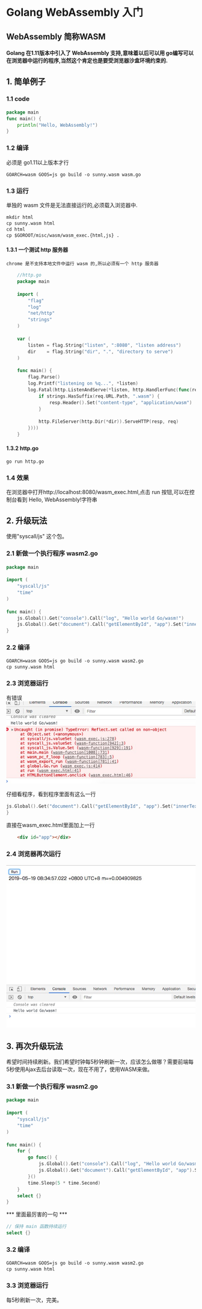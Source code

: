 # Golang WebAssembly 入门
## WebAssembly 简称WASM


#### Golang 在1.11版本中引入了 WebAssembly 支持,意味着以后可以用 go编写可以在浏览器中运行的程序,当然这个肯定也是要受浏览器沙盒环境约束的.


## 1. 简单例子

### 1.1 code
```go
package main
func main() {
    println("Hello, WebAssembly!")
}
```
### 1.2 编译

必须是 go1.11以上版本才行

    GOARCH=wasm GOOS=js go build -o sunny.wasm wasm.go

### 1.3 运行

单独的 wasm 文件是无法直接运行的,必须载入浏览器中.

    mkdir html
    cp sunny.wasm html
    cd html
    cp $GOROOT/misc/wasm/wasm_exec.{html,js} .

#### 1.3.1 一个测试 http 服务器
    chrome 是不支持本地文件中运行 wasm 的,所以必须有一个 http 服务器
```go
    //http.go
    package main

    import (
        "flag"
        "log"
        "net/http"
        "strings"
    )

    var (
        listen = flag.String("listen", ":8080", "listen address")
        dir    = flag.String("dir", ".", "directory to serve")
    )

    func main() {
        flag.Parse()
        log.Printf("listening on %q...", *listen)
        log.Fatal(http.ListenAndServe(*listen, http.HandlerFunc(func(resp http.ResponseWriter, req *http.Request) {
            if strings.HasSuffix(req.URL.Path, ".wasm") {
                resp.Header().Set("content-type", "application/wasm")
            }

            http.FileServer(http.Dir(*dir)).ServeHTTP(resp, req)
        })))
    }
```
#### 1.3.2 http.go

    go run http.go

### 1.4 效果

在浏览器中打开http://localhost:8080/wasm_exec.html,点击 run 按钮,可以在控制台看到 Hello, WebAssembly!字符串


## 2. 升级玩法

使用"syscall/js" 这个包。

### 2.1 新做一个执行程序  wasm2.go

```go
package main

import (
	"syscall/js"
	"time"
)

func main() {
	js.Global().Get("console").Call("log", "Hello world Go/wasm!")
	js.Global().Get("document").Call("getElementById", "app").Set("innerText", time.Now().String())
}
```

### 2.2 编译

    GOARCH=wasm GOOS=js go build -o sunny.wasm wasm2.go
    cp sunny.wasm html

### 2.3 浏览器运行

有错误
![err](./err.jpg)

仔细看程序，看到程序里面有这么一行
```go
js.Global().Get("document").Call("getElementById", "app").Set("innerText", time.Now().String())
}
```

直接在wasm_exec.html里面加上一行

```html
	<div id="app"></div>
```

### 2.4 浏览器再次运行

![success](./success.jpg)



## 3. 再次升级玩法

希望时间持续刷新。我们希望时钟每5秒钟刷新一次，应该怎么做哪？需要前端每5秒使用Ajax去后台读取一次，现在不用了，使用WASM来做。

### 3.1 新做一个执行程序  wasm2.go

```go
package main

import (
	"syscall/js"
	"time"
)

func main() {
	for {
		go func() {
			js.Global().Get("console").Call("log", "Hello world Go/wasm!")
			js.Global().Get("document").Call("getElementById", "app").Set("innerText", time.Now().String())
		}()
		time.Sleep(5 * time.Second)
	}
	select {}
}
```

*** 里面最厉害的一句 ***

 ```go
// 保持 main 函数持续运行
select {}
```

### 3.2 编译

    GOARCH=wasm GOOS=js go build -o sunny.wasm wasm2.go
    cp sunny.wasm html

### 3.3 浏览器运行

每5秒刷新一次，完美。

